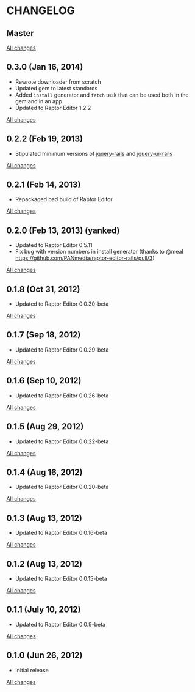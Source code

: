 # CHANGELOG

## Master

[All changes](https://github.com/PANmedia/raptor-editor-rails/compare/v0.3.0...master)

## 0.3.0 (Jan 16, 2014)

* Rewrote downloader from scratch
* Updated gem to latest standards
* Added `install` generator and `fetch` task that can be used both in the gem and in an app
* Updated to Raptor Editor 1.2.2

[All changes](https://github.com/PANmedia/raptor-editor-rails/compare/v0.2.2...0.3.0)

## 0.2.2 (Feb 19, 2013)

* Stipulated minimum versions of [jquery-rails](https://github.com/rails/jquery-rails) and [jquery-ui-rails](https://github.com/joliss/jquery-ui-rails)

[All changes](https://github.com/PANmedia/raptor-editor-rails/compare/v0.2.1...v0.2.2)

## 0.2.1 (Feb 14, 2013)

* Repackaged bad build of Raptor Editor

[All changes](https://github.com/PANmedia/raptor-editor-rails/compare/v0.2.0...v0.2.1)

## 0.2.0 (Feb 13, 2013) (yanked)

* Updated to Raptor Editor 0.5.11
* Fix bug with version numbers in install generator (thanks to @meal https://github.com/PANmedia/raptor-editor-rails/pull/3)

[All changes](https://github.com/PANmedia/raptor-editor-rails/compare/v0.1.8...v0.2.0)

## 0.1.8 (Oct 31, 2012)

* Updated to Raptor Editor 0.0.30-beta

[All changes](https://github.com/PANmedia/raptor-editor-rails/compare/v0.1.7...v0.1.8)

## 0.1.7 (Sep 18, 2012)

* Updated to Raptor Editor 0.0.29-beta

[All changes](https://github.com/PANmedia/raptor-editor-rails/compare/v0.1.6...v0.1.7)

## 0.1.6 (Sep 10, 2012)

* Updated to Raptor Editor 0.0.26-beta

[All changes](https://github.com/PANmedia/raptor-editor-rails/compare/v0.1.5...v0.1.6)

## 0.1.5 (Aug 29, 2012)

* Updated to Raptor Editor 0.0.22-beta

[All changes](https://github.com/PANmedia/raptor-editor-rails/compare/v0.1.4...v0.1.5)

## 0.1.4 (Aug 16, 2012)

* Updated to Raptor Editor 0.0.20-beta

[All changes](https://github.com/PANmedia/raptor-editor-rails/compare/v0.1.3...v0.1.4)

## 0.1.3 (Aug 13, 2012)

* Updated to Raptor Editor 0.0.16-beta

[All changes](https://github.com/PANmedia/raptor-editor-rails/compare/v0.1.2...v0.1.3)

## 0.1.2 (Aug 13, 2012)

* Updated to Raptor Editor 0.0.15-beta

[All changes](https://github.com/PANmedia/raptor-editor-rails/compare/v0.1.1...v0.1.2)

## 0.1.1 (July 10, 2012)

* Updated to Raptor Editor 0.0.9-beta

[All changes](https://github.com/PANmedia/raptor-editor-rails/compare/v0.1.0...v0.1.1)

## 0.1.0 (Jun 26, 2012)

* Initial release

[All changes](https://github.com/PANmedia/raptor-editor-rails/compare/b9ce524e3b62d160650132dbb776f28afefb43a2...v0.1.0)
